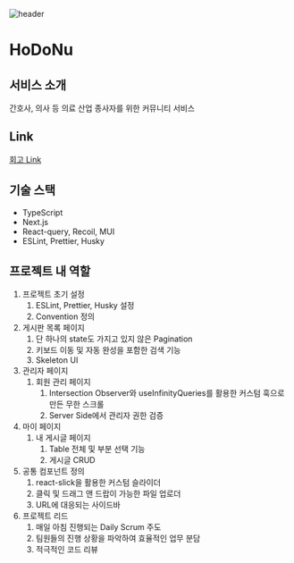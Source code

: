 ![header](https://capsule-render.vercel.app/api?type=waving&color=gradient&height=300&section=header&text=TURNING%20POINT&fontSize=90)
# HoDoNu

## 서비스 소개

간호사, 의사 등 의료 산업 종사자를 위한 커뮤니티 서비스

## Link

[회고 Link](https://velog.io/@milkboy2564/%ED%94%84%EB%A1%9C%EC%A0%9D%ED%8A%B8%EB%A1%9C-%EB%B0%B0%EC%9A%B0%EB%8A%94-NextJS)

## 기술 스택
- TypeScript
- Next.js
- React-query, Recoil, MUI
- ESLint, Prettier, Husky

## 프로젝트 내 역할

1. 프로젝트 초기 설정 
    1. ESLint, Prettier, Husky 설정
    2. Convention 정의
2. 게시판 목록 페이지
    1. 단 하나의 state도 가지고 있지 않은 Pagination
    2. 키보드 이동 및 자동 완성을 포함한 검색 기능
    3. Skeleton UI
3. 관리자 페이지
    1. 회원 관리 페이지
        1. Intersection Observer와 useInfinityQueries를 활용한 커스텀 훅으로 만든 무한 스크롤
        2. Server Side에서 관리자 권한 검증
4. 마이 페이지
    1. 내 게시글 페이지
        1. Table 전체 및 부분 선택 기능
        2. 게시글 CRUD
5. 공통 컴포넌트 정의
    1. react-slick을 활용한 커스텀 슬라이더
    2. 클릭 및 드래그 앤 드랍이 가능한 파일 업로더
    3. URL에 대응되는 사이드바
6. 프로젝트 리드
    1. 매일 아침 진행되는 Daily Scrum 주도
    2. 팀원들의 진행 상황을 파악하여 효율적인 업무 분담
    3. 적극적인 코드 리뷰
